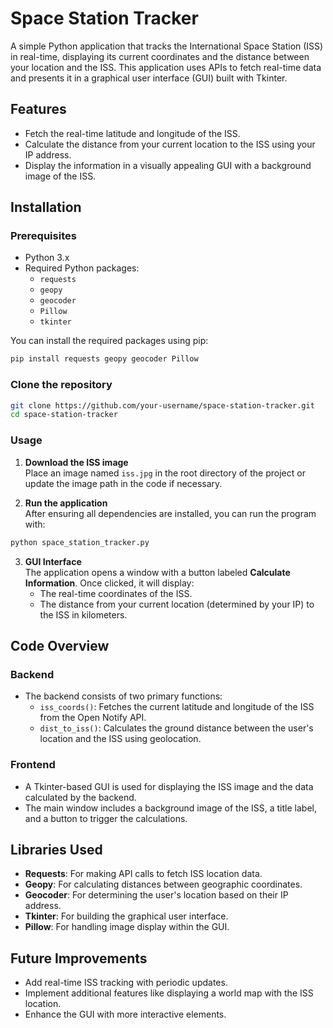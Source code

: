 # Space Station Tracker

A simple Python application that tracks the International Space Station (ISS) in real-time, displaying its current coordinates and the distance between your location and the ISS. This application uses APIs to fetch real-time data and presents it in a graphical user interface (GUI) built with Tkinter.

## Features

- Fetch the real-time latitude and longitude of the ISS.
- Calculate the distance from your current location to the ISS using your IP address.
- Display the information in a visually appealing GUI with a background image of the ISS.

## Installation

### Prerequisites
- Python 3.x
- Required Python packages:
  - `requests`
  - `geopy`
  - `geocoder`
  - `Pillow`
  - `tkinter`

You can install the required packages using pip:

```bash
pip install requests geopy geocoder Pillow
```

### Clone the repository
```bash
git clone https://github.com/your-username/space-station-tracker.git
cd space-station-tracker
```

### Usage

1. **Download the ISS image**  
   Place an image named `iss.jpg` in the root directory of the project or update the image path in the code if necessary.

2. **Run the application**  
   After ensuring all dependencies are installed, you can run the program with:

```bash
python space_station_tracker.py
```

3. **GUI Interface**  
   The application opens a window with a button labeled **Calculate Information**. Once clicked, it will display:
   - The real-time coordinates of the ISS.
   - The distance from your current location (determined by your IP) to the ISS in kilometers.

## Code Overview

### Backend
- The backend consists of two primary functions:
  - `iss_coords()`: Fetches the current latitude and longitude of the ISS from the Open Notify API.
  - `dist_to_iss()`: Calculates the ground distance between the user's location and the ISS using geolocation.

### Frontend
- A Tkinter-based GUI is used for displaying the ISS image and the data calculated by the backend.
- The main window includes a background image of the ISS, a title label, and a button to trigger the calculations.

## Libraries Used
- **Requests**: For making API calls to fetch ISS location data.
- **Geopy**: For calculating distances between geographic coordinates.
- **Geocoder**: For determining the user's location based on their IP address.
- **Tkinter**: For building the graphical user interface.
- **Pillow**: For handling image display within the GUI.

## Future Improvements
- Add real-time ISS tracking with periodic updates.
- Implement additional features like displaying a world map with the ISS location.
- Enhance the GUI with more interactive elements.
